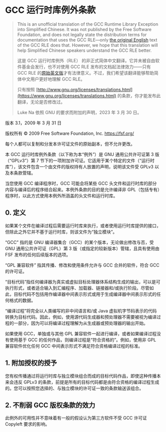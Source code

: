 # GCC 运行时库例外条款

> This is an unofficial translation of the GCC Runtime Library Exception into Simplified Chinese. It was not published by the Free Software Foundation, and does not legally state the distribution terms for documentation that uses the GCC RLE—only [the original English](https://www.gnu.org/licenses/gcc-exception-3.1.en.html) text of the GCC RLE does that. However, we hope that this translation will help Simplified Chinese speakers understand the GCC RLE better. 
>
> 这是 GCC 运行时库例外（RLE） 的非正式简体中文翻译。它并未被自由软件基金会发行，也不对使用 GCC RLE 发布的文档起法律效力——只有 GCC RLE 的[原始英文版](https://www.gnu.org/licenses/gcc-exception-3.1.en.html)才有法律意义。不过，我们希望该翻译能够帮助简体中文用户更好地理解 GCC RLE。
>
> 只有按照 [http://www.gnu.org/licenses/translations.html](https://www.gnu.org/licenses/translations.html) 的条款，你才能发布此翻译，无论是否修改过。
>
> Luke Na 依照 GNU 的要求而附加的声明，2023 年 3 月 30 日。

版本 3.1，2009 年 3 月 31 日

版权所有 © 2009 Free Software Foundation, Inc. https://fsf.org/

每个人都可以复制和分发本许可证文件的原始副本，但不允许更改。

本 GCC 运行时库例外条款（以下称为本“例外”）是 GNU 通用公共许可证第 3 版（“GPLv3”）第 7 节下的一项附加许可证。它适用于某个特定的文件（“运行时库”），该文件包含一个由文件的版权持有人放置的声明，说明该文件受 GPLv3 以及本条款管辖。

当您使用 GCC 编译程序时，GCC 可能会将某些 GCC 头文件和运行时库的部分内容与编译后的程序结合起来。本例外条款的目的是允许编译非 GPL（包括专有）程序时，以此方式使用本例外所涵盖的头文件和运行时库。

## 0. 定义

如果某个文件在编译过程后需要运行时库来执行，或者使用运行时库提供的接口，但除此之外它并不基于运行时库，则该文件为“独立模块”。

“GCC” 指的是 GNU 编译器集合（GCC）的某个版本，无论做出修改与否，受 GNU 通用公共许可证（GPL）第 3 版（或指定的较新版本）管辖，且具有使用由 FSF 发布的任何后续版本的选项。

“GPL 兼容软件” 指其传播、修改和使用条件允许与 GCC 合并的软件，符合 GCC 的许可证。

“目标代码”指任何编译器为真实或虚拟目标处理器体系结构生成的输出，可以是可执行形式，或者适合输入到汇编程序、加载器、链接器和/或执行阶段。尽管如此，目标代码不包括用作编译器中间表示形式或用于生成编译器中间表示形式的任何格式的数据。

“编译过程”将完全以人类编写的非中间语言和/或 Java 虚拟机字节码表示的代码转换为目标代码。因此，例如，使用源代码生成器和预处理器不需要被视为编译过程的一部分，因为可以将编译过程理解为从生成器或预处理器的输出开始。

如果使用 GCC，单独或与其他 GPL 兼容软件一起进行编译，或者如果编译过程没有使用基于 GCC 的任何作品，则编译过程是“符合资格的”。例如，使用非 GPL 兼容软件优化任何 GCC 中间表示形式不满足符合资格编译过程的标准。

## 1. 附加授权的授予 
您有权传播通过将运行时库与独立模块组合而成的目标代码作品，即使这种传播本来会违反 GPLv3 的条款，前提是所有的目标代码都是由符合资格的编译过程生成的。您可以按照您选择的、与独立模块的许可证一致的条款输送该组合。

## 2. 不削弱 GCC 版权条款的效力 
此例外的可用性并不意味着有一般的假设认为第三方软件不受 GCC 许可证 Copyleft 要求的影响。